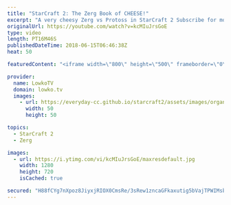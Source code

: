 ```yaml
---
title: "StarCraft 2: The Zerg Book of CHEESE!"
excerpt: "A very cheesy Zerg vs Protoss in StarCraft 2 Subscribe for more videos: http://lowko.tv/youtube Zergling Rush: https://goo.gl/iWUfxS  Usually people think of the Protoss as the cheesy race. However, there is no denying that Zerg has a little of little tricks they can execute as well. In this game the"
originalUrl: https://youtube.com/watch?v=kcMIuJrsGoE
type: video
length: PT16M46S
publishedDateTime: 2018-06-15T06:46:38Z
heat: 50

featuredContent: "<iframe width=\"800\" height=\"500\" frameborder=\"0\" src=\"https://www.youtube.com/embed/kcMIuJrsGoE\" allow=\"accelerometer; autoplay; encrypted-media; gyroscope; picture-in-picture\" allowfullscreen></iframe>"

provider:
  name: LowkoTV
  domain: lowko.tv
  images:
    - url: https://everyday-cc.github.io/starcraft2/assets/images/organizations/lowko.tv-50x50.jpg
      width: 50
      height: 50

topics:
  - StarCraft 2
  - Zerg

images:
  - url: https://i.ytimg.com/vi/kcMIuJrsGoE/maxresdefault.jpg
    width: 1280
    height: 720
    isCached: true

secured: "H88fCYg7nXpoz8JiyxjRIOX0CmsRe/3sRew1zncaGFkaxutig5bVajTPWIMsb/52wxzW0ge0H8G1rgickPbyqJi0zuZVb8uVBVly5nWBZCda4qvu85fSUTu+FgiOaL+yS7zz1+qVGR4P5+Oyx4gzDd29f2ghpxn+G6KZglhtKCzw1c7az8p9SIxFdjB6clDniHJqkRyyY7LmPe2AFL3slRpxRwSsLs5DgRHkbAlhr1o/nKji8bVmX+rq/ufA9HRWhVmWG8w3+ZPb2HYGYGcHlM2UAKKHIRLiLwU455tefb/vJRCw83iVJNZnUyVk4O5+ROB7TwJZnvF5k0hnDvIZotKM1BKPZr19woSqX+s7mD2ErnDZ1Gm2pTiBU2MaIWaIaJjTaxv7uNehaQ1HT+UqYeaCrpE4rYg121HMxcEz4mOgKehRB6WQZmG/A8GyBIdK;QaTcbYSwKlDKgMaXoUEFng=="
---
```


